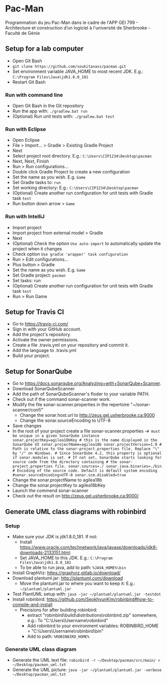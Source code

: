 # Pac-Man
Programmation du jeu Pac-Man dans le cadre de l'APP GEI 799 - Architecture et construction d’un
logiciel à l'université de Sherbrooke - Faculté de Génie

## Setup for a lab computer
- Open Git Bash
- `git clone https://github.com/soukitanass/pacman.git`
- Set environment variable JAVA_HOME to most recent JDK. E.g.: `C:\Program Files\Java\jdk1.8.0_181`
- Restart Git Bash

### Run with command line
- Open Git Bash in the Git repository
- Run the app with: `./gradlew.bat run`
- (Optional) Run unit tests with: `./gradlew.bat test`

### Run with Eclipse
- Open Eclipse
- File > Import... > Gradle > Existing Gradle Project
- Next
- Select project root directory. E.g.: `C:\Users\CIP1234\Desktop\pacman`
- Next, Next, Finish
- Run > Run configurations...
- Double click Gradle Project to create a new configuration
- Set the name as you wish. E.g. `Game`
- Set Gradle tasks to: `run`
- Set working directory: E.g.: `C:\Users\CIP1234\Desktop\pacman`
- (Optional) Create another run configuration for unit tests with Gradle task `test`
- Run button down arrow > `Game`

### Run with IntelliJ
- Import project
- Import project from external model > Gradle
- Next
- (Optional) Check the option `Use auto-import` to automatically update the project when it changes
- Check option `Use gradle 'wrapper' task configuration`
- Run > Edit configurations...
- Plus button > Gradle
- Set the name as you wish. E.g. `Game`
- Set Gradle project: `pacman`
- Set tasks: run
- (Optional) Create another run configuration for unit tests with Gradle task `test`
- Run > Run Game
## Setup for Travis CI
- Go to https://travis-ci.com/
- Sign in with your GitHub account.
- Add the project's repository.
- Activate the owner permissions.
- Create a file .travis.yml on your repository and commit it.
- Add the language to .travis.yml
- Build your project.
## Setup for SonarQube
- Go to https://docs.sonarqube.org/Analyzing+with+SonarQube+Scanner.
- Download SonarQubeScanner
- Add the path of SonarQubeScanner's floder to your variable PATH.
- Check out if the command sonar-scanner work.
- Modify the file sonar-scanner.properties in the repertoire
 "~/sonar-scanner/conf/"
    - Change the sonar.host.url to http://zeus.gel.usherbrooke.ca:9000
    - Change the sonar.sourceEncoding to UTF-8
- Save changes
- In the root of your project create a file sonar-scanner.properties
    -`# must be unique in a given SonarQube instance
        sonar.projectKey=agilea18bKey
        # this is the name displayed in the SonarQube UI
        sonar.projectName=agilea18b
        sonar.projectVersion=1.0
        # Path is relative to the sonar-project.properties file. Replace "\" by "/" on Windows.
        # Since SonarQube 4.2, this property is optional if sonar.modules is set.
        # If not set, SonarQube starts looking for source code from the directory containing
        # the sonar-project.properties file.
        sonar.sources=./
        sonar.java.binaries=./bin
        # Encoding of the source code. Default is default system encoding
        #sonar.sourceEncoding=UTF-8
        sonar.scm.disabled=true`
 - Change the sonar.projectName to agilea18b
 - Change the sonar.projectKey to agilea18bKey
 - Launch the commend sonar-scanner 
 - Check out the result on http://zeus.gel.usherbrooke.ca:9000/

## Generate UML class diagrams with robinbird

### Setup
- Make sure your JDK is jdk1.8.0_181. If not:
    - Install https://www.oracle.com/technetwork/java/javase/downloads/jdk8-downloads-2133151.html
    - Set JAVA_HOME to this JDK. E.g.: `C:\Program Files\Java\jdk1.8.0_181`
    - To be able to run java, add to path: `%JAVA_HOME%\bin`
- Install GraphViz: https://graphviz.gitlab.io/download/
- Download plantuml.jar: http://plantuml.com/download
    - Move the plantuml.jar to where you want to keep it: E.g.: `~/plantuml/plantuml.jar`
- Test PlantUML setup with: `java -jar ~/plantuml/plantuml.jar -testdot`
- Install robinbird: https://github.com/SeokhyunKim/robinbird#how-to-compile-and-install
    - Precisions for after building robinbird:
        - extract "robinbird\build\distributions\robinbird.zip" somewhere, e.g.: To "C:\Users\Username\robinbird\"
        - Add robinbird to your environment variables: ROBINBIRD_HOME = "C:\Users\Username\robinbird\bin"
        - Add to path: `%ROBINBIRD_HOME%`

### Generate UML class diagram
- Generate the UML text file: `robinbird -r ~/Desktop/pacman/src/main/ > ~/Desktop/pacman_uml.txt`
- Generate the UML picture: `java -jar ~/plantuml/plantuml.jar -verbose ~/Desktop/pacman_uml.txt`


